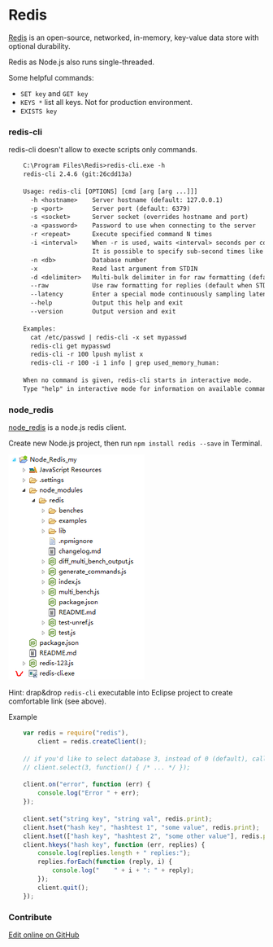

# Redis

[Redis](http://redis.io/) is an open-source, networked, in-memory, key-value data store with optional durability.

Redis as Node.js also runs single-threaded.

Some helpful commands:

- `SET key` and `GET key`
- `KEYS *` list all keys. Not for production environment.
- `EXISTS key`


### redis-cli

redis-cli doesn't allow to execte scripts only commands.

```txt
	C:\Program Files\Redis>redis-cli.exe -h
	redis-cli 2.4.6 (git:26cdd13a)
	
	Usage: redis-cli [OPTIONS] [cmd [arg [arg ...]]]
	  -h <hostname>    Server hostname (default: 127.0.0.1)
	  -p <port>        Server port (default: 6379)
	  -s <socket>      Server socket (overrides hostname and port)
	  -a <password>    Password to use when connecting to the server
	  -r <repeat>      Execute specified command N times
	  -i <interval>    When -r is used, waits <interval> seconds per command.
	                   It is possible to specify sub-second times like -i 0.1.
	  -n <db>          Database number
	  -x               Read last argument from STDIN
	  -d <delimiter>   Multi-bulk delimiter in for raw formatting (default: \n)
	  --raw            Use raw formatting for replies (default when STDOUT is not a tty)
	  --latency        Enter a special mode continuously sampling latency.
	  --help           Output this help and exit
	  --version        Output version and exit
	
	Examples:
	  cat /etc/passwd | redis-cli -x set mypasswd
	  redis-cli get mypasswd
	  redis-cli -r 100 lpush mylist x
	  redis-cli -r 100 -i 1 info | grep used_memory_human:
	
	When no command is given, redis-cli starts in interactive mode.
	Type "help" in interactive mode for information on available commands.
```


### node_redis

[node_redis](https://github.com/mranney/node_redis)  is a node.js redis client.

Create new Node.js project, then run `npm install redis --save` in Terminal.

![](images/Redis-project.PNG)

Hint: drap&drop `redis-cli` executable into Eclipse project to create comfortable link (see above).

Example

```javascript
	var redis = require("redis"),
        client = redis.createClient();

    // if you'd like to select database 3, instead of 0 (default), call
    // client.select(3, function() { /* ... */ });

    client.on("error", function (err) {
        console.log("Error " + err);
    });

    client.set("string key", "string val", redis.print);
    client.hset("hash key", "hashtest 1", "some value", redis.print);
    client.hset(["hash key", "hashtest 2", "some other value"], redis.print);
    client.hkeys("hash key", function (err, replies) {
        console.log(replies.length + " replies:");
        replies.forEach(function (reply, i) {
            console.log("    " + i + ": " + reply);
        });
        client.quit();
    });
```    

### Contribute

<a href="https://github.com/Nodeclipse/nodeclipse-1/blob/master/org.nodeclipse.help/contents/node_redis.md" target="_blank">Edit online on GitHub</a>
	